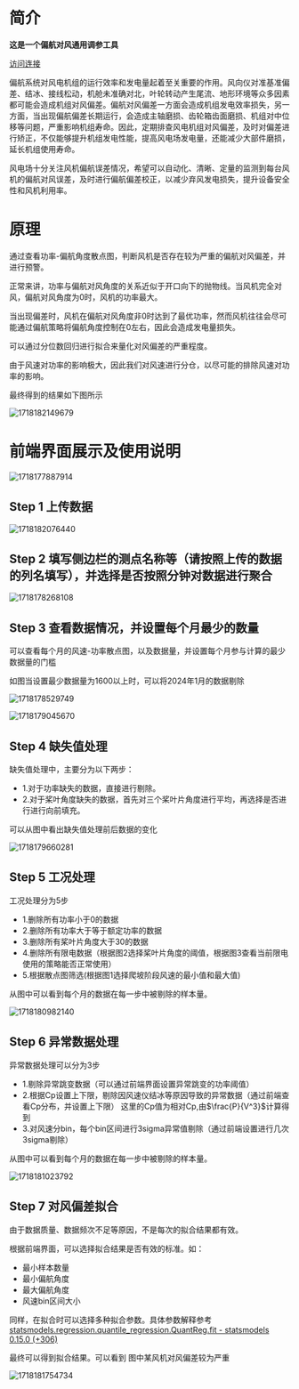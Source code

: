 # 简介

**这是一个偏航对风通用调参工具**

[访问连接](http://192.168.1.148:8501)

偏航系统对风电机组的运行效率和发电量起着至关重要的作用。风向仪对准基准偏差、结冰、接线松动，机舱未准确对北，叶轮转动产生尾流、地形环境等众多因素都可能会造成机组对风偏差。偏航对风偏差一方面会造成机组发电效率损失，另一方面，当出现偏航偏差长期运行，会造成主轴磨损、齿轮箱齿面磨损、机组对中位移等问题，严重影响机组寿命。因此，定期排查风电机组对风偏差，及时对偏差进行矫正，不仅能够提升机组发电性能，提高风电场发电量，还能减少大部件磨损，延长机组使用寿命。

风电场十分关注风机偏航误差情况，希望可以自动化、清晰、定量的监测到每台风机的偏航对风误差，及时进行偏航偏差校正，以减少弃风发电损失，提升设备安全性和风机利用率。

# 原理

通过查看功率-偏航角度散点图，判断风机是否存在较为严重的偏航对风偏差，并进行预警。

正常来讲，功率与偏航对风角度的关系近似于开口向下的抛物线。当风机完全对风，偏航对风角度为0时，风机的功率最大。

当出现偏差时，风机在偏航对风角度非0时达到了最优功率，然而风机往往会尽可能通过偏航策略将偏航角度控制在0左右，因此会造成发电量损失。

可以通过分位数回归进行拟合来量化对风偏差的严重程度。

由于风速对功率的影响极大，因此我们对风速进行分仓，以尽可能的排除风速对功率的影响。

最终得到的结果如下图所示

![1718182149679](image/README/1718182149679.png)

# 前端界面展示及使用说明

![1718177887914](image/README/1718177887914.png)

## Step 1 上传数据

![1718182076440](image/README/1718182076440.png)

## Step 2 填写侧边栏的测点名称等（请按照上传的数据的列名填写），并选择是否按照分钟对数据进行聚合

![1718178268108](image/README/1718178268108.png)

## Step 3 查看数据情况，并设置每个月最少的数量

可以查看每个月的风速-功率散点图，以及数据量，并设置每个月参与计算的最少数据量的门槛

如图当设置最少数据量为1600以上时，可以将2024年1月的数据剔除

![1718178529749](image/README/1718178529749.png)

![1718179045670](image/README/1718179045670.png)

## Step 4 缺失值处理

缺失值处理中，主要分为以下两步：

- 1.对于功率缺失的数据，直接进行剔除。
- 2.对于桨叶角度缺失的数据，首先对三个桨叶片角度进行平均，再选择是否进行进行向前填充。

可以从图中看出缺失值处理前后数据的变化

![1718179660281](image/README/1718179660281.png)

## Step 5 工况处理

工况处理分为5步

- 1.删除所有功率小于0的数据
- 2.删除所有功率大于等于额定功率的数据
- 3.删除所有桨叶片角度大于30的数据
- 4.删除所有限电数据（根据图2选择桨叶片角度的阈值，根据图3查看当前限电使用的策略能否正常使用）
- 5.根据散点图筛选(根据图1选择爬坡阶段风速的最小值和最大值)

从图中可以看到每个月的数据在每一步中被剔除的样本量。

![1718180982140](image/README/1718180982140.png)

## Step 6 异常数据处理

异常数据处理可以分为3步

* 1.剔除异常跳变数据（可以通过前端界面设置异常跳变的功率阈值）
* 2.根据Cp设置上下限，剔除因风速仪结冰等原因导致的异常数据（通过前端查看Cp分布，并设置上下限）
  这里的Cp值为相对Cp,由$\frac{P}{V^3}$计算得到
* 3.对风速分bin，每个bin区间进行3sigma异常值剔除（通过前端设置进行几次3sigma剔除）

从图中可以看到每个月的数据在每一步中被剔除的样本量。

![1718181023792](image/README/1718181023792.png)

## Step 7 对风偏差拟合

由于数据质量、数据频次不足等原因，不是每次的拟合结果都有效。

根据前端界面，可以选择拟合结果是否有效的标准。如：

- 最小样本数量
- 最小偏航角度
- 最大偏航角度
- 风速bin区间大小

同样，在拟合时可以选择多种拟合参数。具体参数解释参考[statsmodels.regression.quantile_regression.QuantReg.fit - statsmodels 0.15.0 (+306)](https://www.statsmodels.org/dev/generated/statsmodels.regression.quantile_regression.QuantReg.fit.html#statsmodels.regression.quantile_regression.QuantReg.fit "quantreg.fig()")

最终可以得到拟合结果。可以看到 图中某风机对风偏差较为严重

![1718181754734](image/README/1718181754734.png)
